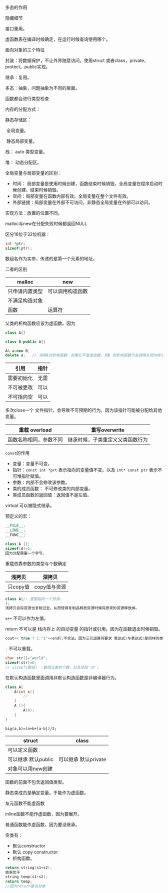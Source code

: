 多态的作用

隐藏细节

接口重用。



虚函数表在编译时候确定，在运行时候查询使用哪个。



面向对象的三个特征

封装：将数据保护，不让外界随意访问，使用struct 或者class，private，protect。public实现。

继承：复用。

多态：抽象，问题抽象为不同的层面。



函数都会进行类型检查

内存的分配方式：

静态存储区：

​	全局变量。

​	静态局部变量。

栈：  auto 类型变量。

堆： 动态分配区。



全局变量与局部变量的区别：

- 时间： 局部变量是使用时候创建，函数结束时候销毁。全局变量在程序启动时候创建，结束时候销毁。
- 空间：局部变量在函数内部有效。全局变量在整个文件有效。
- 外部链接：局部变量在外部不可访问，非静态全局变量在外部可以访问。

实现方法：放置的位置不同。



malloc与new在分配失败时候都返回NULL



区分16位于32位机器：

```c++
int *ptr;
sizeof(ptr);
```



数组名作为实参，传递的是第一个元素的地址。



二者的区别

| malloc         | new              |
| -------------- | ---------------- |
| 只申请内置类型 | 可以调用构造函数 |
| 不满足构造对象 |                  |
| 函数           | 运算符           |



父类的析构函数应该为虚函数。因为

```c++
class A{}

class B:public A{}

A& a=new B;
delete a;   // 调用A的析构函数，如果它不是虚函数，则B 的析构函数不会调用从而内存泄漏。
```



| 引用       | 指针 |
| ---------- | ---- |
| 需要初始化 | 无需 |
| 不可被更改 | 可以 |
| 不可指向空 | 可以 |

多次close一个 文件指针，会导致不可预期的行为。因为该指针可能被分配给其他变量。



| 重载 overload          | 重写overwrite                    |
| ---------------------- | -------------------------------- |
| 函数名称相同，参数不同 | 继承时候，子类重定义父类函数行为 |



`const`的作用

- 变量：变量不可变。
- 指针：`const int *prt`   表示指向的变量值不变。以及  `int* const ptr` 表示不可堆指针赋值。
- 参数：内部不会修改该参数。
- 类的成员函数： 不可修改类的内部变量。
- 类成员函数的返回值：返回值不是左值。



virtual 可以被隐式继承。



预定义的宏：

```c++
__FILE__;
__LINE__;
__FUNC__;

```

```c++
class A {};
sizeof(A)=1;
因为分配需要一个字节。

```



重载依靠参数的类型与个数确定



| 浅拷贝   | 深拷贝       |
| -------- | ------------ |
| 只copy值 | copy值与资源 |

```c++
class A{// 里面指向一个资源。
};
浅拷贝会将资源也复制过去。从而使得复制品释放资源时候将原来的资源释放掉。
```

`a++` 不可以作为左值。



return 不可以是 栈内存上 的自动变量 的指针或引用。因为在函数退出时候销毁。

```c
cout<< true ? 1:"1"<<endl;不合法。因为三元运算符要求 表达式2与表达式3是同样的类型。
```

`.` 不可以重载。

```c++
char str[]="world";
sizeof(str)=6;
// sizeof(数组) ：数组元素的个数。以及添加'\0';
```

在默认构造函数里面调用非默认构造函数是非编译器行为。

```c++
class A{
    A(int x){
        //
    }
    A (){
        A(8);
    }
}
```



```
big(a,b)=(a+b+|a-b|)/2;
```



| struct              | class                |
| ------------------- | -------------------- |
| 可以定义函数        |                      |
| 可以继承 默认public | 可以继承 默认private |
| 对象可以用new创建   |                      |



函数的前面不包含返回值类型。



静态类成员是确定变量。不能作为虚函数。

友元函数不能虚函数

inline函数不能作虚函数，因为要展开。

普通函数能作虚函数，因为要没继承。



空类有：

- 默认constructor
- 默认 copy constructor
- 析构函数。



```c++
return string(s1+s2);
效率优于
string temp(s1+s2);
return temp;
//因为return匿名对象

```

